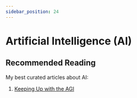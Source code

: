 ```yaml
---
sidebar_position: 24
---
```


# Artificial Intelligence (AI)

## Recommended Reading

My best curated articles about AI:

1. [Keeping Up with the AGI](https://docs.google.com/document/d/e/2PACX-1vQD8IlBotGdBxp3BnXkSjk8bNZlPV_0EH9ZA6wHd5dNf-BLSiwXUinvgv8ZoBEnNyTCF-chWO30NRw0/pub#h.y497mkm38x9)